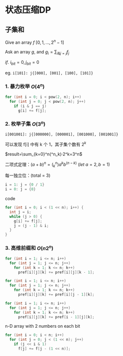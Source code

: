 # 状态压缩DP

## 子集和

Give an array $f\ [0, 1, ..., 2^n-1]$

Ask an array $g$, and $g_i=\sum_{i\&j=j}f_j$

$if.\ i_{bit}=0,j_{bit}=0$

eg. `i[101]: j{[000], [001], [100], [101]}`

### 1. 暴力枚举 $O(4^n)$

```cpp
for (int i = 0; i < pow(2, n); i++)
  for (int j = 0; j < pow(2, n); j++)
    if (i & j == j)
      g[i] += f[j];
```

### 2. 枚举子集 $O(3^n)$

`i[001001]: j{[000000], [000001], [001000], [001001]}`

可以发现 f[i] 中有 k 个 1，其子集个数有 $2^k$

$result=\sum_{k=0}^n(^n_k)·2^k=3^n$

二项式定理：$(a+b)^n=(^n_k)a^kb^{(n-k)}\ (let\ a=2,b=1)$

每一独立位：(total = 3)

```cpp
i = 1: j = {0 / 1}
i = 0: j = {0}
```

code

```cpp
for (int i = 0; i < (1 << n); i++) {
  int j = i;
  while (j > 0) {
    g[i] += f[j];
    j = (j - 1) & i;
  }
}
```

### 3. 高维前缀和 $O(n2^n)$

```cpp
for (int i = 1; i <= n; i++)
  for (int j = 1; j <= n; j++)
    for (int k = 1; k <= n; k++)
      pref[i][j][k] += pref[i][j][k - 1];

for (int i = 1; i <= n; i++)
  for (int j = 1; j <= n; j++)
    for (int k = 1; k <= n; k++)
      pref[i][j][k] += pref[i][j - 1][k];

for (int i = 1; i <= n; i++)
  for (int j = 1; j <= n; j++)
    for (int k = 1; k <= n; k++)
      pref[i][j][k] += pref[i - 1][j][k];
```

n-D array with 2 numbers on each bit

```cpp
for (int i = 0; i < n; i++)
  for (int j = 0; j < (1 << n); j++)
    if (j << i & 1)
      f[j] += f[j - (1 << n)];
```

